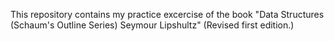 This repository contains my practice excercise of the book
"Data Structures (Schaum's Outline Series) Seymour Lipshultz" (Revised first edition.)
